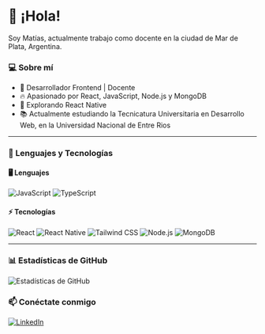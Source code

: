 # 👋 ¡Hola!
Soy Matías, actualmente trabajo como docente en la ciudad de Mar de Plata, Argentina. 

### 💻 Sobre mí
- 🚀 Desarrollador Frontend | Docente
- 🔥 Apasionado por React, JavaScript, Node.js y MongoDB
- 🎯 Explorando React Native
- 📚 Actualmente estudiando la Tecnicatura Universitaria en Desarrollo Web, en la Universidad Nacional de Entre Rios

---

### 🚀 Lenguajes y Tecnologías

#### 🖥️ **Lenguajes**
![JavaScript](https://img.shields.io/badge/-JavaScript-F7DF1E?style=flat&logo=javascript&logoColor=black)
![TypeScript](https://img.shields.io/badge/-TypeScript-3178C6?style=flat&logo=typescript&logoColor=white)

#### ⚡ **Tecnologías**
![React](https://img.shields.io/badge/-React-61DAFB?style=flat&logo=react&logoColor=white)
![React Native](https://img.shields.io/badge/-React%20Native-61DAFB?style=flat&logo=react&logoColor=white)
![Tailwind CSS](https://img.shields.io/badge/-Tailwind%20CSS-38B2AC?style=flat&logo=tailwind-css&logoColor=white)
![Node.js](https://img.shields.io/badge/-Node.js-339933?style=flat&logo=node.js&logoColor=white)
![MongoDB](https://img.shields.io/badge/-MongoDB-47A248?style=flat&logo=mongodb&logoColor=white)

---

### 📊 Estadísticas de GitHub
![Estadísticas de GitHub](https://github-readme-stats.vercel.app/api?username=tuusuario&show_icons=true&theme=radical)

### 📫 Conéctate conmigo
[![LinkedIn](https://img.shields.io/badge/-LinkedIn-blue?style=flat&logo=linkedin)](https://www.linkedin.com/in/matias-gabriel-terrera-4b5601aa/)

